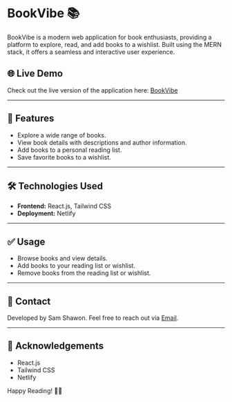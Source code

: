 # BookVibe 📚

BookVibe is a modern web application for book enthusiasts, providing a platform to explore, read, and add books to a wishlist. Built using the MERN stack, it offers a seamless and interactive user experience.

## 🌐 Live Demo

Check out the live version of the application here: [BookVibe](https://bookvibe-sv.netlify.app/)

---

## 🚀 Features

* Explore a wide range of books.
* View book details with descriptions and author information.
* Add books to a personal reading list.
* Save favorite books to a wishlist.
---

## 🛠️ Technologies Used

* **Frontend:** React.js, Tailwind CSS
* **Deployment:** Netlify

---

## ✅ Usage

* Browse books and view details.
* Add books to your reading list or wishlist.
* Remove books from the reading list or wishlist.

---

## 📧 Contact

Developed by Sam Shawon.
Feel free to reach out via [Email](mailto:samshawon518@gmail.com).

---

## 🌟 Acknowledgements

* React.js
* Tailwind CSS
* Netlify

Happy Reading! 📖😊
